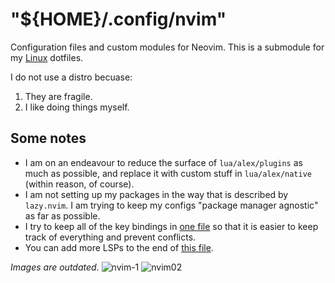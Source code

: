 # "${HOME}/.config/nvim"

Configuration files and custom modules for Neovim.  This is a submodule for my [Linux](https://github.com/AlexvZyl/.dotfiles) dotfiles.

I do not use a distro becuase:
1. They are fragile.
2. I like doing things myself.

## Some notes

- I am on an endeavour to reduce the surface of `lua/alex/plugins` as much as possible, and replace it with custom stuff in `lua/alex/native` (within reason, of course).
- I am not setting up my packages in the way that is described by `lazy.nvim`.  I am trying to keep my configs "package manager agnostic" as far as possible.
- I try to keep all of the key bindings in [one file](https://github.com/AlexvZyl/nvim/blob/main/lua/alex/keymaps/init.lua) so that it is easier to keep track of everything and prevent conflicts.
- You can add more LSPs to the end of [this file](https://github.com/AlexvZyl/nvim/blob/main/lua/alex/plugins/lang/lsp/init.lua).

*Images are outdated.*
![nvim-1](https://github.com/AlexvZyl/nvim/assets/81622310/3c9f6ec9-1186-4398-af0c-2c84dab116e7)
![nvim02](https://github.com/AlexvZyl/nvim/assets/81622310/961f6a62-ddf5-47d7-9e09-e8abcf2875f3)
